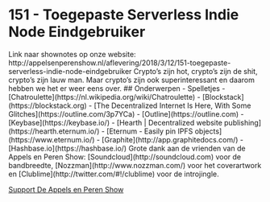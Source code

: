# 151 - Toegepaste Serverless Indie Node Eindgebruiker

<p>Link naar shownotes op onze website: http://appelsenperenshow.nl/aflevering/2018/3/12/151-toegepaste-serverless-indie-node-eindgebruiker Crypto’s zijn hot, crypto’s zijn de shit, crypto’s zijn lauw man. Maar crypto’s zijn ook superinteressant en daarom hebben we het er weer eens over. ## Onderwerpen - Spelletjes - [Chatroulette](https://nl.wikipedia.org/wiki/Chatroulette) - [Blockstack](https://blockstack.org) - [The Decentralized Internet Is Here, With Some Glitches](https://outline.com/3p7YCa) - [Outline](https://outline.com) - [Keybase](https://keybase.io/) - [Hearth | Decentralized website publishing](https://hearth.eternum.io/) - [Eternum - Easily pin IPFS objects](https://www.eternum.io/) - [Graphite](http://app.graphitedocs.com/) - [Hashbase.io](https://hashbase.io/) Grote dank aan de vrienden van de Appels en Peren Show: [Soundcloud](http://soundcloud.com) voor de bandbreedte, [Nozzman](http://www.nozzman.com/) voor het coverartwork en [Clublime](http://twitter.com/#!/clublime) voor de introjingle.</p><p><a href="https://www.patreon.com/appelsenperenshow" rel="payment">Support De Appels en Peren Show</a></p>